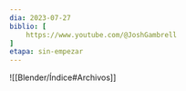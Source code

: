 ```yaml
---
dia: 2023-07-27
biblio: [
	https://www.youtube.com/@JoshGambrell
]
etapa: sin-empezar
---
```










![[Blender/Índice#Archivos]]